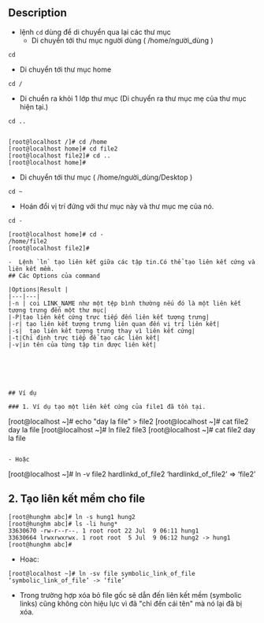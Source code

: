 ## Description
- lệnh `cd` dùng để di chuyển qua lại các thư mục
    - Di chuyển tới thư mục người dùng ( /home/người_dùng )

`cd`
- Di chuyển tới thư mục home

`cd /`
- Di chuển ra khỏi 1 lớp thư mục (Di chuyển ra thư mục mẹ của thư mục hiện tại.)

`cd ..`
```

[root@localhost /]# cd /home
[root@localhost home]# cd file2
[root@localhost file2]# cd ..
[root@localhost home]#

```
- Di chuyển tới thư mục ( /home/người_dùng/Desktop )

`cd ~`
- Hoán đổi vị trí đứng với thư mục này và thư mục mẹ của nó.

`cd -`
```
[root@localhost home]# cd -
/home/file2
[root@localhost file2]# 

-  Lệnh `ln` tạo liên kết giữa các tập tin.Có thể tạo liên kết cứng và liên kết mềm.
## Các Options của command

|Options|Result |
|---|---|
|-n | coi LINK_NAME như một tệp bình thường nếu đó là một liên kết tượng trưng đến một thư mục|
|-P|tạo liên kết cứng trực tiếp đến liên kết tượng trưng|
|-r| tạo liên kết tượng trưng liên quan đến vị trí liên kết|
|-s|  tạo liên kết tượng trưng thay vì liên kết cứng|
|-t|Chỉ định trực tiếp để tạo các liên kết|
|-v|in tên của từng tập tin được liên kết|






## Ví dụ

### 1. Ví dụ tạo một liên kết cứng của file1 đã tồn tại. 
```
[root@localhost ~]# echo "day la file" > file2
[root@localhost ~]# cat file2
day la file
[root@localhost ~]# ln file2 file3
[root@localhost ~]# cat file2
day la file
```

- Hoặc
```
[root@localhost ~]# ln -v file2 hardlinkd_of_file2
‘hardlinkd_of_file2’ => ‘file2’

## 2. Tạo liên kết mềm cho file

```
[root@hunghm abc]# ln -s hung1 hung2
[root@hunghm abc]# ls -li hung*
33630670 -rw-r--r--. 1 root root 22 Jul  9 06:11 hung1
33630664 lrwxrwxrwx. 1 root root  5 Jul  9 06:12 hung2 -> hung1
[root@hunghm abc]#

```
- Hoac:

```
[root@localhost ~]# ln -sv file symbolic_link_of_file
‘symbolic_link_of_file’ -> ‘file’
```

- Trong trường hợp xóa bỏ file gốc sẽ dẫn đến liên kết mềm (symbolic links) cũng không còn hiệu lực vì đã "chỉ đến cái tên" mà nó lại đã bị xóa.